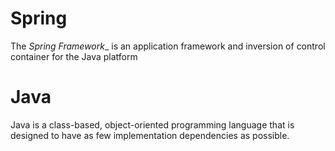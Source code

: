 # Spring

The _Spring Framework__ is an application framework and inversion of control container for the Java platform

# Java

Java is a class-based, object-oriented programming language that is designed to have as few implementation dependencies as possible.
